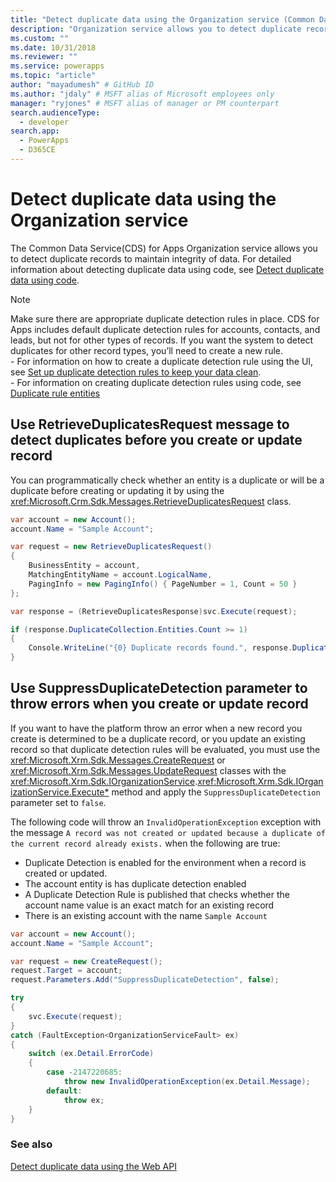 ```yaml
---
title: "Detect duplicate data using the Organization service (Common Data Service for Apps) | Microsoft Docs" # Intent and product brand in a unique string of 43-59 chars including spaces
description: "Organization service allows you to detect duplicate records in Common Data Service (CDS) for Apps to maintain integrity of data" # 115-145 characters including spaces. This abstract displays in the search result.
ms.custom: ""
ms.date: 10/31/2018
ms.reviewer: ""
ms.service: powerapps
ms.topic: "article"
author: "mayadumesh" # GitHub ID
ms.author: "jdaly" # MSFT alias of Microsoft employees only
manager: "ryjones" # MSFT alias of manager or PM counterpart
search.audienceType: 
  - developer
search.app: 
  - PowerApps
  - D365CE
---
```

# Detect duplicate data using the Organization service

The Common Data Service(CDS) for Apps Organization service allows you to detect duplicate records to maintain integrity of data. For detailed information about detecting duplicate data using code, see [Detect duplicate data using code](../detect-duplicate-data-with-code.md). 

> [!NOTE]
> Make sure there are appropriate duplicate detection rules in place. CDS for Apps includes default duplicate detection rules for accounts, contacts, and leads, but not for other types of records. If you want the system to detect duplicates for other record types, you’ll need to create a new rule. <br/>- For information on how to create a duplicate detection rule using the UI, see [Set up duplicate detection rules to keep your data clean](/dynamics365/customer-engagement/admin/set-up-duplicate-detection-rules-keep-data-clean).<br/>- For information on creating duplicate detection rules using code, see [Duplicate rule entities](../duplicaterule-entities.md)


## Use RetrieveDuplicatesRequest message to detect duplicates before you create or update record

You can programmatically check whether an entity is a duplicate or will be a duplicate before creating or updating it by using the <xref:Microsoft.Crm.Sdk.Messages.RetrieveDuplicatesRequest> class.

```csharp
var account = new Account();
account.Name = "Sample Account";

var request = new RetrieveDuplicatesRequest()
{
    BusinessEntity = account,
    MatchingEntityName = account.LogicalName,
    PagingInfo = new PagingInfo() { PageNumber = 1, Count = 50 }
};

var response = (RetrieveDuplicatesResponse)svc.Execute(request);

if (response.DuplicateCollection.Entities.Count >= 1)
{
    Console.WriteLine("{0} Duplicate records found.", response.DuplicateCollection.Entities.Count);
}
```

## Use SuppressDuplicateDetection parameter to throw errors when you create or update record

If you want to have the platform throw an error when a new record you create is determined to be a duplicate record, or you update an existing record so that duplicate detection rules will be evaluated, you must use the <xref:Microsoft.Xrm.Sdk.Messages.CreateRequest> or <xref:Microsoft.Xrm.Sdk.Messages.UpdateRequest> classes with the <xref:Microsoft.Xrm.Sdk.IOrganizationService>.<xref:Microsoft.Xrm.Sdk.IOrganizationService.Execute*> method and apply the `SuppressDuplicateDetection` parameter set to `false`.

The following code will throw an `InvalidOperationException` exception with the message `A record was not created or updated because a duplicate of the current record already exists.` when the following are true:

- Duplicate Detection is enabled for the environment when a record is created or updated.
- The account entity is has duplicate detection enabled
- A Duplicate Detection Rule is published that checks whether the account name value is an exact match for an existing record
- There is an existing account with the name `Sample Account`

```csharp
var account = new Account();
account.Name = "Sample Account";

var request = new CreateRequest();
request.Target = account;
request.Parameters.Add("SuppressDuplicateDetection", false);

try
{
    svc.Execute(request);
}
catch (FaultException<OrganizationServiceFault> ex)
{
    switch (ex.Detail.ErrorCode)
    {
        case -2147220685:
            throw new InvalidOperationException(ex.Detail.Message);
        default:
            throw ex;
    }
}
```

### See also
[Detect duplicate data using the Web API](../webapi/manage-duplicate-detection-create-update.md)

